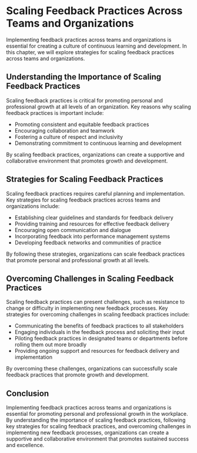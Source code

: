 Scaling Feedback Practices Across Teams and Organizations
======================================================================================================================

Implementing feedback practices across teams and organizations is essential for creating a culture of continuous learning and development. In this chapter, we will explore strategies for scaling feedback practices across teams and organizations.

Understanding the Importance of Scaling Feedback Practices
----------------------------------------------------------

Scaling feedback practices is critical for promoting personal and professional growth at all levels of an organization. Key reasons why scaling feedback practices is important include:

* Promoting consistent and equitable feedback practices
* Encouraging collaboration and teamwork
* Fostering a culture of respect and inclusivity
* Demonstrating commitment to continuous learning and development

By scaling feedback practices, organizations can create a supportive and collaborative environment that promotes growth and development.

Strategies for Scaling Feedback Practices
-----------------------------------------

Scaling feedback practices requires careful planning and implementation. Key strategies for scaling feedback practices across teams and organizations include:

* Establishing clear guidelines and standards for feedback delivery
* Providing training and resources for effective feedback delivery
* Encouraging open communication and dialogue
* Incorporating feedback into performance management systems
* Developing feedback networks and communities of practice

By following these strategies, organizations can scale feedback practices that promote personal and professional growth at all levels.

Overcoming Challenges in Scaling Feedback Practices
---------------------------------------------------

Scaling feedback practices can present challenges, such as resistance to change or difficulty in implementing new feedback processes. Key strategies for overcoming challenges in scaling feedback practices include:

* Communicating the benefits of feedback practices to all stakeholders
* Engaging individuals in the feedback process and soliciting their input
* Piloting feedback practices in designated teams or departments before rolling them out more broadly
* Providing ongoing support and resources for feedback delivery and implementation

By overcoming these challenges, organizations can successfully scale feedback practices that promote growth and development.

Conclusion
----------

Implementing feedback practices across teams and organizations is essential for promoting personal and professional growth in the workplace. By understanding the importance of scaling feedback practices, following key strategies for scaling feedback practices, and overcoming challenges in implementing new feedback processes, organizations can create a supportive and collaborative environment that promotes sustained success and excellence.


